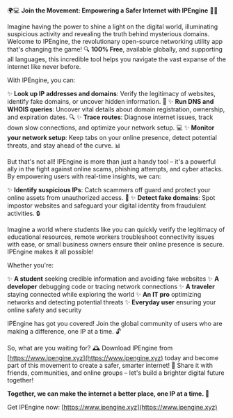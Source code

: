 🌍💻 **Join the Movement: Empowering a Safer Internet with IPEngine** 📡🔥

Imagine having the power to shine a light on the digital world, illuminating suspicious activity and revealing the truth behind mysterious domains. Welcome to IPEngine, the revolutionary open-source networking utility app that's changing the game! 🔍 **100% Free**, available globally, and supporting all languages, this incredible tool helps you navigate the vast expanse of the internet like never before.

With IPEngine, you can:

✨ **Look up IP addresses and domains**: Verify the legitimacy of websites, identify fake domains, or uncover hidden information. 🤔
✨ **Run DNS and WHOIS queries**: Uncover vital details about domain registration, ownership, and expiration dates. 🔍
✨ **Trace routes**: Diagnose internet issues, track down slow connections, and optimize your network setup. 💻
✨ **Monitor your network setup**: Keep tabs on your online presence, detect potential threats, and stay ahead of the curve. 📊

But that's not all! IPEngine is more than just a handy tool – it's a powerful ally in the fight against online scams, phishing attempts, and cyber attacks. By empowering users with real-time insights, we can:

✨ **Identify suspicious IPs**: Catch scammers off guard and protect your online assets from unauthorized access. 🚫
✨ **Detect fake domains**: Spot impostor websites and safeguard your digital identity from fraudulent activities. 🔒

Imagine a world where students like you can quickly verify the legitimacy of educational resources, remote workers troubleshoot connectivity issues with ease, or small business owners ensure their online presence is secure. IPEngine makes it all possible!

Whether you're:

✨ **A student** seeking credible information and avoiding fake websites
✨ **A developer** debugging code or tracing network connections
✨ **A traveler** staying connected while exploring the world
✨ **An IT pro** optimizing networks and detecting potential threats
✨ **Everyday user** ensuring your online safety and security

IPEngine has got you covered! Join the global community of users who are making a difference, one IP at a time. 🔓

So, what are you waiting for? 🕰️ Download IPEngine from [https://www.ipengine.xyz](https://www.ipengine.xyz) today and become part of this movement to create a safer, smarter internet! 🌟 Share it with friends, communities, and online groups – let's build a brighter digital future together!

**Together, we can make the internet a better place, one IP at a time. 💪**

Get IPEngine now: [https://www.ipengine.xyz](https://www.ipengine.xyz)